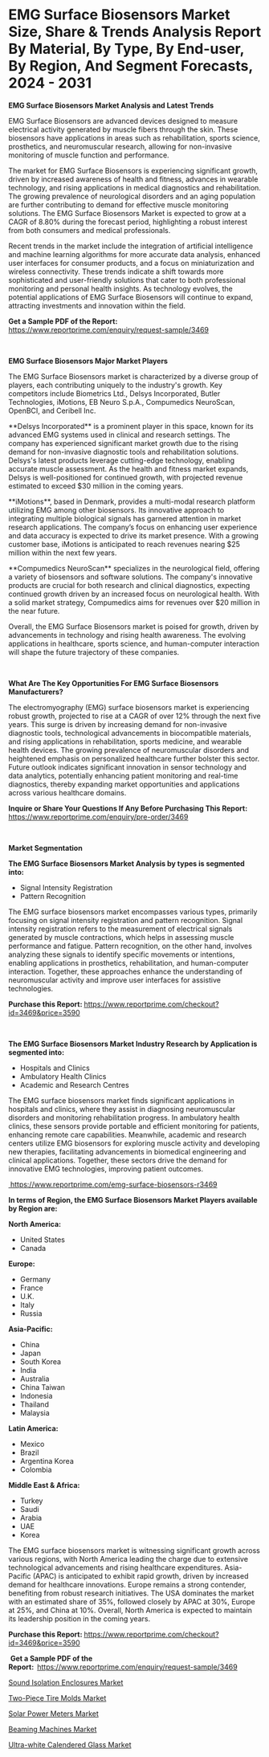 <p><h1>EMG Surface Biosensors Market Size, Share & Trends Analysis Report By Material, By Type, By End-user, By Region, And Segment Forecasts, 2024 - 2031</h1></p><p><strong>EMG Surface Biosensors Market Analysis and Latest Trends</strong></p>
<p><p>EMG Surface Biosensors are advanced devices designed to measure electrical activity generated by muscle fibers through the skin. These biosensors have applications in areas such as rehabilitation, sports science, prosthetics, and neuromuscular research, allowing for non-invasive monitoring of muscle function and performance.</p><p>The market for EMG Surface Biosensors is experiencing significant growth, driven by increased awareness of health and fitness, advances in wearable technology, and rising applications in medical diagnostics and rehabilitation. The growing prevalence of neurological disorders and an aging population are further contributing to demand for effective muscle monitoring solutions. The EMG Surface Biosensors Market is expected to grow at a CAGR of 8.80% during the forecast period, highlighting a robust interest from both consumers and medical professionals.</p><p>Recent trends in the market include the integration of artificial intelligence and machine learning algorithms for more accurate data analysis, enhanced user interfaces for consumer products, and a focus on miniaturization and wireless connectivity. These trends indicate a shift towards more sophisticated and user-friendly solutions that cater to both professional monitoring and personal health insights. As technology evolves, the potential applications of EMG Surface Biosensors will continue to expand, attracting investments and innovation within the field.</p></p>
<p><strong>Get a Sample PDF of the Report:&nbsp;</strong> <a href="https://www.reportprime.com/enquiry/request-sample/3469">https://www.reportprime.com/enquiry/request-sample/3469</a></p>
<p>&nbsp;</p>
<p><strong>EMG Surface Biosensors Major Market Players</strong></p>
<p><p>The EMG Surface Biosensors market is characterized by a diverse group of players, each contributing uniquely to the industry's growth. Key competitors include Biometrics Ltd., Delsys Incorporated, Butler Technologies, iMotions, EB Neuro S.p.A., Compumedics NeuroScan, OpenBCI, and Ceribell Inc.</p><p>**Delsys Incorporated** is a prominent player in this space, known for its advanced EMG systems used in clinical and research settings. The company has experienced significant market growth due to the rising demand for non-invasive diagnostic tools and rehabilitation solutions. Delsys's latest products leverage cutting-edge technology, enabling accurate muscle assessment. As the health and fitness market expands, Delsys is well-positioned for continued growth, with projected revenue estimated to exceed $30 million in the coming years.</p><p>**iMotions**, based in Denmark, provides a multi-modal research platform utilizing EMG among other biosensors. Its innovative approach to integrating multiple biological signals has garnered attention in market research applications. The company’s focus on enhancing user experience and data accuracy is expected to drive its market presence. With a growing customer base, iMotions is anticipated to reach revenues nearing $25 million within the next few years.</p><p>**Compumedics NeuroScan** specializes in the neurological field, offering a variety of biosensors and software solutions. The company's innovative products are crucial for both research and clinical diagnostics, expecting continued growth driven by an increased focus on neurological health. With a solid market strategy, Compumedics aims for revenues over $20 million in the near future.</p><p>Overall, the EMG Surface Biosensors market is poised for growth, driven by advancements in technology and rising health awareness. The evolving applications in healthcare, sports science, and human-computer interaction will shape the future trajectory of these companies.</p></p>
<p>&nbsp;</p>
<p><strong>What Are The Key Opportunities For EMG Surface Biosensors Manufacturers?</strong></p>
<p><p>The electromyography (EMG) surface biosensors market is experiencing robust growth, projected to rise at a CAGR of over 12% through the next five years. This surge is driven by increasing demand for non-invasive diagnostic tools, technological advancements in biocompatible materials, and rising applications in rehabilitation, sports medicine, and wearable health devices. The growing prevalence of neuromuscular disorders and heightened emphasis on personalized healthcare further bolster this sector. Future outlook indicates significant innovation in sensor technology and data analytics, potentially enhancing patient monitoring and real-time diagnostics, thereby expanding market opportunities and applications across various healthcare domains.</p></p>
<p><strong>Inquire or Share Your Questions If Any Before Purchasing This Report:</strong> <a href="https://www.reportprime.com/enquiry/pre-order/3469">https://www.reportprime.com/enquiry/pre-order/3469</a></p>
<p>&nbsp;</p>
<p><strong>Market Segmentation</strong></p>
<p><strong>The EMG Surface Biosensors Market Analysis by types is segmented into:</strong></p>
<p><ul><li>Signal Intensity Registration</li><li>Pattern Recognition</li></ul></p>
<p><p>The EMG surface biosensors market encompasses various types, primarily focusing on signal intensity registration and pattern recognition. Signal intensity registration refers to the measurement of electrical signals generated by muscle contractions, which helps in assessing muscle performance and fatigue. Pattern recognition, on the other hand, involves analyzing these signals to identify specific movements or intentions, enabling applications in prosthetics, rehabilitation, and human-computer interaction. Together, these approaches enhance the understanding of neuromuscular activity and improve user interfaces for assistive technologies.</p></p>
<p><strong>Purchase this Report:&nbsp;</strong><a href="https://www.reportprime.com/checkout?id=3469&price=3590">https://www.reportprime.com/checkout?id=3469&price=3590</a></p>
<p>&nbsp;</p>
<p><strong>The EMG Surface Biosensors Market Industry Research by Application is segmented into:</strong></p>
<p><ul><li>Hospitals and Clinics</li><li>Ambulatory Health Clinics</li><li>Academic and Research Centres</li></ul></p>
<p><p>The EMG surface biosensors market finds significant applications in hospitals and clinics, where they assist in diagnosing neuromuscular disorders and monitoring rehabilitation progress. In ambulatory health clinics, these sensors provide portable and efficient monitoring for patients, enhancing remote care capabilities. Meanwhile, academic and research centers utilize EMG biosensors for exploring muscle activity and developing new therapies, facilitating advancements in biomedical engineering and clinical applications. Together, these sectors drive the demand for innovative EMG technologies, improving patient outcomes.</p></p>
<p><a href="https://www.reportprime.com/emg-surface-biosensors-r3469">&nbsp;https://www.reportprime.com/emg-surface-biosensors-r3469</a></p>
<p><strong>In terms of Region, the EMG Surface Biosensors Market Players available by Region are:</strong></p>
<p>
    <p> <strong> North America: </strong>
        <ul>
            <li>United States</li>
            <li>Canada</li>
        </ul>
        </p> 
    <p> <strong> Europe: </strong>
        <ul>
            <li>Germany</li>
            <li>France</li>
            <li>U.K.</li>
            <li>Italy</li>
            <li>Russia</li>
        </ul>
        </p> 
    <p> <strong> Asia-Pacific: </strong>
        <ul>
            <li>China</li>
            <li>Japan</li>
            <li>South Korea</li>
            <li>India</li>
            <li>Australia</li>
            <li>China Taiwan</li>
            <li>Indonesia</li>
            <li>Thailand</li>
            <li>Malaysia</li>
        </ul>
        </p> 
    <p> <strong> Latin America: </strong>
        <ul>
            <li>Mexico</li>
            <li>Brazil</li>
            <li>Argentina Korea</li>
            <li>Colombia</li>
        </ul>
        </p> 
    <p> <strong> Middle East & Africa: </strong>
        <ul>
            <li>Turkey</li>
            <li>Saudi</li>
            <li>Arabia</li>
            <li>UAE</li>
            <li>Korea</li>
        </ul>
    </p>
    </p>
<p><p>The EMG surface biosensors market is witnessing significant growth across various regions, with North America leading the charge due to extensive technological advancements and rising healthcare expenditures. Asia-Pacific (APAC) is anticipated to exhibit rapid growth, driven by increased demand for healthcare innovations. Europe remains a strong contender, benefiting from robust research initiatives. The USA dominates the market with an estimated share of 35%, followed closely by APAC at 30%, Europe at 25%, and China at 10%. Overall, North America is expected to maintain its leadership position in the coming years.</p></p>
<p><strong>Purchase this Report: </strong><a href="https://www.reportprime.com/checkout?id=3469&price=3590">https://www.reportprime.com/checkout?id=3469&price=3590</a></p>
<p>&nbsp;<strong>Get a Sample PDF of the Report:&nbsp;&nbsp;</strong><a href="https://www.reportprime.com/enquiry/request-sample/3469">https://www.reportprime.com/enquiry/request-sample/3469</a></p>
<p><strong></strong></p>
<p><p><a href="https://www.linkedin.com/pulse/sound-isolation-enclosures-market-size-share-analysis-growth-idaaf?trackingId=%2FwmsXCwRQzm%2FC8ZnXmxk3Q%3D%3D">Sound Isolation Enclosures Market</a></p><p><a href="https://issuu.com/reportprime-2/docs/two-piece-tire-molds-market-size-20_9044f3083aff25">Two-Piece Tire Molds Market</a></p><p><a href="https://www.linkedin.com/pulse/what-factors-influence-solar-power-meters-market-coming-years-nbbsf?trackingId=4M7WEcb2Qni%2B3Uj3F2dZzQ%3D%3D">Solar Power Meters Market</a></p><p><a href="https://www.linkedin.com/pulse/future-innovation-global-beaming-machines-market-growth-opportunities-wjpuf?trackingId=7Zi2rkvvQFSfWQVsmyf3Zw%3D%3D">Beaming Machines Market</a></p><p><a href="https://issuu.com/reportprime-2/docs/ultra-white-calendered-glass-market_98380024ccf93e">Ultra-white Calendered Glass Market</a></p></p>